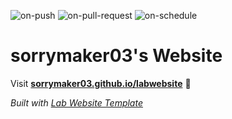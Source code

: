 
  ![on-push](../../actions/workflows/on-push.yaml/badge.svg)
  ![on-pull-request](../../actions/workflows/on-pull-request.yaml/badge.svg)
  ![on-schedule](../../actions/workflows/on-schedule.yaml/badge.svg)

  # sorrymaker03's Website

  Visit **[sorrymaker03.github.io/labwebsite](https://sorrymaker03.github.io/labwebsite)** 🚀

  _Built with [Lab Website Template](https://greene-lab.gitbook.io/lab-website-template-docs)_
